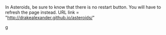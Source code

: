 In Asteroids, be sure to know that there is no restart button. You will have to refresh the page instead.
URL link = "http://drakealexander.github.io/asteroids/"

g
